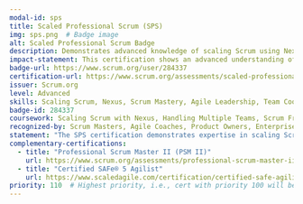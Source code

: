 ```yaml
---
modal-id: sps
title: Scaled Professional Scrum (SPS)
img: sps.png  # Badge image
alt: Scaled Professional Scrum Badge
description: Demonstrates advanced knowledge of scaling Scrum using Nexus.
impact-statement: This certification shows an advanced understanding of scaling Scrum practices to large teams or multiple teams, ensuring effective collaboration and delivery.
badge-url: https://www.scrum.org/user/284337
certification-url: https://www.scrum.org/assessments/scaled-professional-scrum-certification  # Link to official certification page
issuer: Scrum.org
level: Advanced
skills: Scaling Scrum, Nexus, Scrum Mastery, Agile Leadership, Team Coordination, Multi-team Collaboration
badge-id: 284337
coursework: Scaling Scrum with Nexus, Handling Multiple Teams, Scrum Framework, Facilitating Multi-team Collaboration
recognized-by: Scrum Masters, Agile Coaches, Product Owners, Enterprise Agile Leaders
statement: "The SPS certification demonstrates expertise in scaling Scrum and is essential for Scrum Masters or Agile Coaches working with large-scale agile transformations."
complementary-certifications:
  - title: "Professional Scrum Master II (PSM II)"
    url: https://www.scrum.org/assessments/professional-scrum-master-ii-certification
  - title: "Certified SAFe® 5 Agilist"
    url: https://www.scaledagile.com/certification/certified-safe-agilist/
priority: 110  # Highest priority, i.e., cert with priority 100 will be shown before cert with priority 101...
---
```

